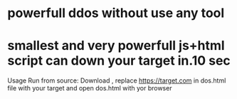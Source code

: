 
# powerfull ddos without use any tool
# smallest and very powerfull js+html script can down your target in.10 sec 
Usage
Run from source: Download ,
replace https://target.com in dos.html file with your target and open dos.html with yor browser
